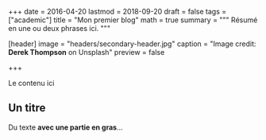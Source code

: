 +++
date = 2016-04-20
lastmod = 2018-09-20
draft = false
tags = ["academic"]
title = "Mon premier blog"
math = true
summary = """
Résumé en une ou deux phrases ici. 
"""

[header]
image = "headers/secondary-header.jpg"
caption = "Image credit: **Derek Thompson** on Unsplash"
preview = false

+++

Le contenu ici

## Un titre

Du texte **avec une partie en gras**...
